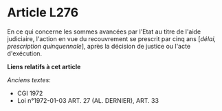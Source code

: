 # Article L276

En ce qui concerne les sommes avancées par l'Etat au titre de l'aide judiciaire, l'action en vue du recouvrement se prescrit
par cinq ans [*délai, prescription quinquennale*], après la décision de justice ou l'acte d'exécution.

**Liens relatifs à cet article**

_Anciens textes_:

  - CGI 1972
  - Loi n°1972-01-03 ART. 27 (AL. DERNIER), ART. 33
